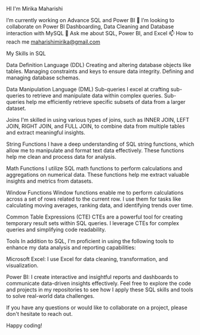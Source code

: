 HI I'm Mirika Maharishi

 I’m currently working on Advance SQL and Power BI
👯 I’m looking to collaborate on Power BI Dashboarding, Data Cleaning and Database interaction with MySQL
💬 Ask me about SQL, Power BI, and Excel
📫 How to reach me maharishimirika@gmail.com

My Skills in SQL

Data Definition Language (DDL)
Creating and altering database objects like tables.
Managing constraints and keys to ensure data integrity.
Defining and managing database schemas.

Data Manipulation Language (DML)
Sub-queries
I excel at crafting sub-queries to retrieve and manipulate data within complex queries. Sub-queries help me efficiently retrieve specific subsets of data from a larger dataset.

Joins
I'm skilled in using various types of joins, such as INNER JOIN, LEFT JOIN, RIGHT JOIN, and FULL JOIN, to combine data from multiple tables and extract meaningful insights.

String Functions
I have a deep understanding of SQL string functions, which allow me to manipulate and format text data effectively. These functions help me clean and process data for analysis.

Math Functions
I utilize SQL math functions to perform calculations and aggregations on numerical data. These functions help me extract valuable insights and metrics from datasets.

Window Functions
Window functions enable me to perform calculations across a set of rows related to the current row. I use them for tasks like calculating moving averages, ranking data, and identifying trends over time.

Common Table Expressions (CTE)
CTEs are a powerful tool for creating temporary result sets within SQL queries. I leverage CTEs for complex queries and simplifying code readability.

Tools
In addition to SQL, I'm proficient in using the following tools to enhance my data analysis and reporting capabilities:

Microsoft Excel: I use Excel for data cleaning, transformation, and visualization.

Power BI: I create interactive and insightful reports and dashboards to communicate data-driven insights effectively.
Feel free to explore the code and projects in my repositories to see how I apply these SQL skills and tools to solve real-world data challenges.

If you have any questions or would like to collaborate on a project, please don't hesitate to reach out.

Happy coding!
